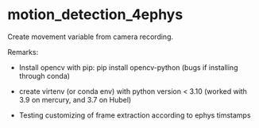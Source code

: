 # motion_detection_4ephys
Create movement variable from camera recording.

Remarks:
- Install opencv with pip: pip install opencv-python (bugs if installing through conda)
- create virtenv (or conda env) with python version < 3.10 (worked with 3.9 on mercury, and 3.7 on Hubel)

- Testing customizing of frame extraction according to ephys timstamps
